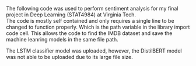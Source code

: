 The following code was used to perform sentiment analysis for my final project in Deep Learning (STAT4984) at Virginia Tech.  
The code is mostly self contained and only requires a single line to be changed to function properly.  Which is the path variable in the library import code cell.  This allows the code to find the IMDB dataset and
save the machine leanring models in the same file path.  

The LSTM classifier model was uploaded, however, the DistilBERT model was not able to be uploaded due to its large file size.  

